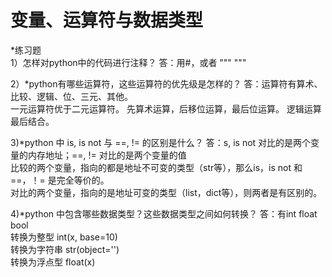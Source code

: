 # 变量、运算符与数据类型

*练习题  
1）怎样对python中的代码进行注释？
 答：用#，或者 """ """  
 
2）*python有哪些运算符，这些运算符的优先级是怎样的？
答：运算符有算术、比较、逻辑、位、三元、其他。  
一元运算符优于二元运算符。
先算术运算，后移位运算，最后位运算。
逻辑运算最后结合。  

3)*python 中 is, is not 与 ==, != 的区别是什么？
答：s, is not 对比的是两个变量的内存地址；==, != 对比的是两个变量的值   
比较的两个变量，指向的都是地址不可变的类型（str等），那么is，is not 和 ==，！= 是完全等价的。   
对比的两个变量，指向的是地址可变的类型（list，dict等），则两者是有区别的。    

4)*python 中包含哪些数据类型？这些数据类型之间如何转换？
答：有int float bool  
转换为整型 int(x, base=10)  
转换为字符串 str(object='')  
转换为浮点型 float(x)  

